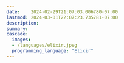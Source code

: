 ```yaml
---
date:    2024-02-29T21:07:03.006780-07:00
lastmod: 2024-03-01T22:07:23.735781-07:00
description: 
summary:     
cascade:
  images:
  - /languages/elixir.jpeg
  programming_language: "Elixir"
---
```

